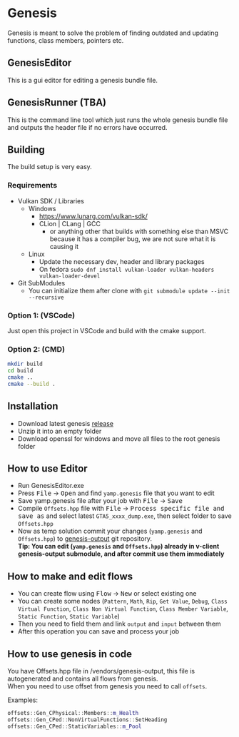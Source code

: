 # Genesis

Genesis is meant to solve the problem of finding outdated and updating functions, class members, pointers etc.

## GenesisEditor

This is a gui editor for editing a genesis bundle file.

## GenesisRunner (TBA)

This is the command line tool which just runs the whole genesis bundle file and outputs the header file if no errors have occurred.

## Building

The build setup is very easy.

### Requirements
- Vulkan SDK / Libraries
  - Windows
    - https://www.lunarg.com/vulkan-sdk/
    - CLion | CLang | GCC
      - or anything other that builds with something else than MSVC because it has a compiler bug, we are not sure what it is causing it
  - Linux
    - Update the necessary dev, header and library packages
    - On fedora `sudo dnf install vulkan-loader vulkan-headers vulkan-loader-devel`
- Git SubModules
  - You can initialize them after clone with `git submodule update --init --recursive`

### Option 1: (VSCode)

Just open this project in VSCode and build with the cmake support.

### Option 2: (CMD)

```bash
mkdir build
cd build
cmake ..
cmake --build .
```

## Installation

* Download latest genesis [release](https://github.com/yamp-project/genesis/releases/latest)
* Unzip it into an empty folder
* Download openssl for windows and move all files to the root genesis folder

## How to use Editor

* Run GenesisEditor.exe
* Press <kbd>File</kbd> -> <kbd>Open</kbd> and find `yamp.genesis` file that you want to edit
* Save yamp.genesis file after your job with <kbd>File</kbd> -> <kbd>Save</kbd>
* Compile `Offsets.hpp` file with <kbd>File</kbd> -> <kbd>Process specific file and save as</kbd> and select latest `GTA5_xxxx_dump.exe`, then select folder to save `Offsets.hpp`
* Now as temp solution commit your changes (`yamp.genesis` and `Offsets.hpp`) to [genesis-output](https://github.com/yamp-project/genesis-output) git repository.<br>
**Tip: You can edit (`yamp.genesis` and `Offsets.hpp`) already in v-client genesis-output submodule, and after commit use them immediately**

## How to make and edit flows

* You can create flow using <kbd>Flow</kbd> -> <kbd>New</kbd> or select existing one
* You can create some nodes (`Pattern`, `Math`, `Rip`, `Get Value`, `Debug`, `Class Virtual Function`, `Class Non Virtual Function`, `Class Member Variable`, `Static Function`, `Static Variable`)
* Then you need to field them and link `output` and `input` between them
* After this operation you can save and process your job

## How to use genesis in code

You have Offsets.hpp file in /vendors/genesis-output, this file is autogenerated and contains all flows from genesis.<br>
When you need to use offset from genesis you need to call `offsets`.<br>

Examples: 
```c++
offsets::Gen_CPhysical::Members::m_Health
offsets::Gen_CPed::NonVirtualFunctions::SetHeading
offsets::Gen_CPed::StaticVariables::m_Pool
```
